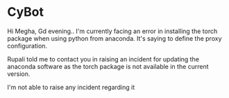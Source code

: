 # CyBot

Hi Megha, Gd evening.. I'm currently facing an error in installing the torch package when using python from anaconda. It's saying to define the proxy configuration.

Rupali told me to contact you in raising an incident for updating the anaconda software as the torch package is not available in the current version.

I'm not able to raise any incident regarding it
